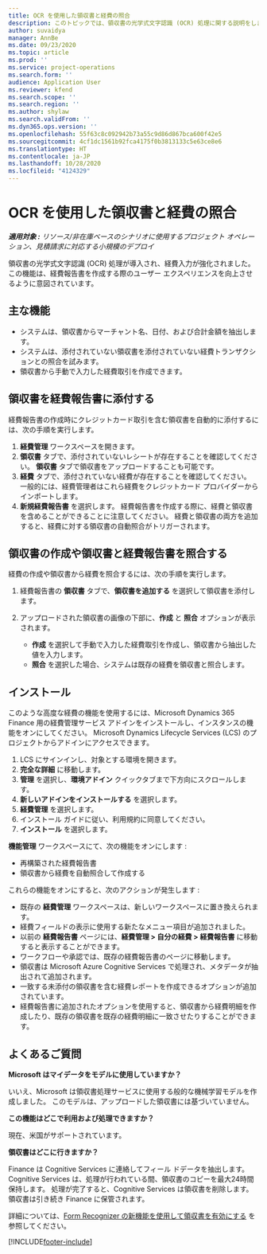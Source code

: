 ```yaml
---
title: OCR を使用した領収書と経費の照合
description: このトピックでは、領収書の光学式文字認識 (OCR) 処理に関する説明をします。
author: suvaidya
manager: AnnBe
ms.date: 09/23/2020
ms.topic: article
ms.prod: ''
ms.service: project-operations
ms.search.form: ''
audience: Application User
ms.reviewer: kfend
ms.search.scope: ''
ms.search.region: ''
ms.author: shylaw
ms.search.validFrom: ''
ms.dyn365.ops.version: ''
ms.openlocfilehash: 55f63c8c092942b73a55c9d86d867bca600f42e5
ms.sourcegitcommit: 4cf1dc1561b92fca4175f0b3813133c5e63ce8e6
ms.translationtype: HT
ms.contentlocale: ja-JP
ms.lasthandoff: 10/28/2020
ms.locfileid: "4124329"
---
```

# <a name="match-a-receipt-to-an-expense-using-ocr"></a>OCR を使用した領収書と経費の照合

_**適用対象 :** リソース/非在庫ベースのシナリオに使用するプロジェクト オペレーション、見積請求に対応する小規模のデプロイ_

領収書の光学式文字認識 (OCR) 処理が導入され、経費入力が強化されました。 この機能は、経費報告書を作成する際のユーザー エクスペリエンスを向上させるように意図されています。

## <a name="key-features"></a>主な機能

- システムは、領収書からマーチャント名、日付、および合計金額を抽出します。
- システムは、添付されていない領収書を添付されていない経費トランザクションとの照合を試みます。
- 領収書から手動で入力した経費取引を作成できます。

## <a name="attach-receipts-to-an-expense-report"></a>領収書を経費報告書に添付する

経費報告書の作成時にクレジットカード取引を含む領収書を自動的に添付するには、次の手順を実行します。

  1. **経費管理** ワークスペースを開きます。
  2. **領収書** タブで、添付されていないレシートが存在することを確認してください。 **領収書** タブで領収書をアップロードすることも可能です。
  3. **経費** タブで、添付されていない経費が存在することを確認してください。 一般的には、経費管理者はこれら経費をクレジットカード プロバイダーからインポートします。
  4. **新規経費報告書** を選択します。 経費報告書を作成する際に、経費と領収書を含めることができることに注意してください。 経費と領収書の両方を追加すると、経費に対する領収書の自動照合がトリガーされます。

## <a name="create-or-match-receipts-to-an-expense-report"></a>領収書の作成や領収書と経費報告書を照合する
経費の作成や領収書から経費を照合するには、次の手順を実行します。

  1. 経費報告書の **領収書** タブで、**領収書を追加する** を選択して領収書を添付します。
  2. アップロードされた領収書の画像の下部に、**作成** と **照合** オプションが表示されます。

      - **作成** を選択して手動で入力した経費取引を作成し、領収書から抽出した値を入力します。
      - **照合** を選択した場合、システムは既存の経費を領収書と照合します。

## <a name="installation"></a>インストール

このような高度な経費の機能を使用するには、Microsoft Dynamics 365 Finance 用の経費管理サービス アドインをインストールし、インスタンスの機能をオンにしてください。 Microsoft Dynamics Lifecycle Services (LCS) のプロジェクトからアドインにアクセスできます。

1. LCS にサインインし、対象とする環境を開きます。
2. **完全な詳細** に移動します。
3. **管理** を選択し、**環境アドイン** クイックタブまで下方向にスクロールします。
4. **新しいアドインをインストールする** を選択します。
5. **経費管理** を選択します。
6. インストール ガイドに従い、利用規約に同意してください。
7. **インストール** を選択します。

**機能管理** ワークスペースにて、次の機能をオンにします :

- 再構築された経費報告書
- 領収書から経費を自動照合して作成する

これらの機能をオンにすると、次のアクションが発生します :

- 既存の **経費管理** ワークスペースは、新しいワークスペースに置き換えられます。
- 経費フィールドの表示に使用する新たなメニュー項目が追加されました。
- 以前の **経費報告書** ページには、**経費管理 > 自分の経費 > 経費報告書** に移動すると表示することができます。
- ワークフローや承認では、既存の経費報告書のページに移動します。
- 領収書は Microsoft Azure Cognitive Services で処理され、メタデータが抽出されて追加されます。
- 一致する未添付の領収書を含む経費レポートを作成できるオプションが追加されています。
- 経費報告書に追加されたオプションを使用すると、領収書から経費明細を作成したり、既存の領収書を既存の経費明細に一致させたりすることができます。

## <a name="frequently-asked-questions"></a>よくあるご質問

**Microsoft はマイデータをモデルに使用していますか？**

いいえ、Microsoft は領収書処理サービスに使用する般的な機械学習モデルを作成しました。 このモデルは、アップロードした領収書には基づいていません。

**この機能はどこで利用および処理できますか？**

現在、米国がサポートされています。

**領収書はどこに行きますか？**

Finance は Cognitive Services に連絡してフィール ドデータを抽出します。 Cognitive Services は、処理が行われている間、領収書のコピーを最大24時間保持します。 処理が完了すると、Cognitive Services は領収書を削除します。 領収書は引き続き Finance に保管されます。

詳細については、[Form Recognizer の新機能を使用して領収書を有効にする](https://azure.microsoft.com/blog/enable-receipt-understanding-with-form-recognizer-s-new-capability/) を参照してください。


[!INCLUDE[footer-include](../includes/footer-banner.md)]